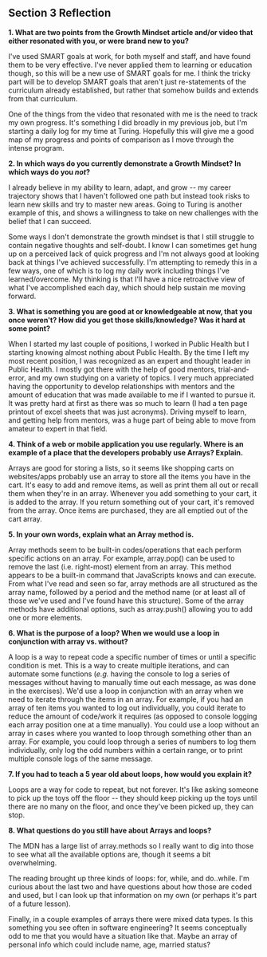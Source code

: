 ## Section 3 Reflection

**1. What are two points from the Growth Mindset article and/or video that either resonated with you, or were brand new to you?**

I've used SMART goals at work, for both myself and staff, and have found them to be very effective.  I've never applied them to learning or education though, so this will be a new use of SMART goals for me. I think the tricky part will be to develop SMART goals that aren't just re-statements of the curriculum already established, but rather that somehow builds and extends from that curriculum.  

One of the things from the video that resonated with me is the need to track my own progress.  It's something I did broadly in my previous job, but I'm starting a daily log for my time at Turing.  Hopefully this will give me a good map of my progress and points of comparison as I move through the intense program.

**2. In which ways do you currently demonstrate a Growth Mindset? In which ways do you _not_?**

I already believe in my ability to learn, adapt, and grow -- my career trajectory shows that I haven't followed one path but instead took risks to learn new skills and try to master new areas.  Going to Turing is another example of this, and shows a willingness to take on new challenges with the belief that I can succeed.  

Some ways I don't demonstrate the growth mindset is that I still struggle to contain negative thoughts and self-doubt. I know I can sometimes get hung up on a perceived lack of quick progress and I'm not always good at looking back at things I've achieved successfully.  I'm attempting to remedy this in a few ways, one of which is to log my daily work including things I've learned/overcome.  My thinking is that I'll have a nice retroactive view of what I've accomplished each day, which should help sustain me moving forward.

**3. What is something you are good at or knowledgeable at now, that you once weren't? How did you get those skills/knowledge? Was it hard at some point?**

When I started my last couple of positions, I worked in Public Health but I starting knowing almost nothing about Public Health.  By the time I left my most recent position, I was recognized as an expert and thought leader in Public Health.  I mostly got there with the help of good mentors, trial-and-error, and my own studying on a variety of topics.  I very much appreciated having the opportunity to develop relationships with mentors and the amount of education that was made available to me if I wanted to pursue it.  It was pretty hard at first as there was so much to learn (I had a ten page printout of excel sheets that was just acronyms).  Driving myself to learn, and getting help from mentors, was a huge part of being able to move from amateur to expert in that field.

**4. Think of a web or mobile application you use regularly. Where is an example of a place that the developers probably use Arrays? Explain.**

Arrays are good for storing a lists, so it seems like shopping carts on websites/apps probably use an array to store all the items you have in the cart.  It's easy to add and remove items, as well as print them all out or recall them when they're in an array.  Whenever you add something to your cart, it is added to the array.  If you return something out of your cart, it's removed from the array.  Once items are purchased, they are all emptied out of the cart array.  

**5. In your own words, explain what an Array method is.**

Array methods seem to be built-in codes/operations that each perform specific actions on an array.  For example, array.pop() can be used to remove the last (i.e. right-most) element from an array.  This method appears to be a built-in command that JavaScripts knows and can execute.  From what I've read and seen so far, array methods are all structured as the array name, followed by a period and the method name (or at least all of those we've used and I've found have this structure).  Some of the array methods have additional options, such as array.push() allowing you to add one or more elements.

**6. What is the purpose of a loop? When we would use a loop in conjunction with array vs. without?**

A loop is a way to repeat code a specific number of times or until a specific condition is met.  This is a way to create multiple iterations, and can automate some functions (*e.g.* having the console to log a series of messages without having to manually time out each message, as was done in the exercises).  We'd use a loop in conjunction with an array when we need to iterate through the items in an array.  For example, if you had an array of ten items you wanted to log out individually, you could iterate to reduce the amount of code/work it requires (as opposed to console logging each array position one at a time manually).  You could use a loop without an array in cases where you wanted to loop through something other than an array.  For example, you could loop through a series of numbers to log them individually, only log the odd numbers within a certain range, or to print multiple console logs of the same message.   

**7. If you had to teach a 5 year old about loops, how would you explain it?**

Loops are a way for code to repeat, but not forever.  It's like asking someone to pick up the toys off the floor -- they should keep picking up the toys until there are no many on the floor, and once they've been picked up, they can stop.

**8. What questions do you still have about Arrays and loops?**

The MDN has a large list of array.methods so I really want to dig into those to see what all the available options are, though it seems a bit overwhelming.  

The reading brought up three kinds of loops: for, while, and do..while.  I'm curious about the last two and have questions about how those are coded and used, but I can look up that information on my own (or perhaps it's part of a future lesson).

Finally, in a couple examples of arrays there were mixed data types.  Is this something you see often in software engineering?  It seems conceptually odd to me that you would have a situation like that.  Maybe an array of personal info which could include name, age, married status?  
